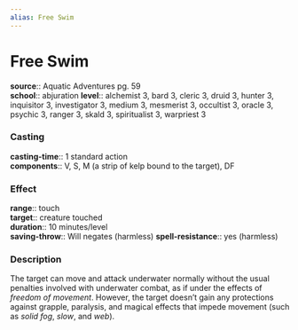 ```yaml
---
alias: Free Swim
---
```


# Free Swim 

**source**:: Aquatic Adventures pg. 59  
**school**:: abjuration
**level**:: alchemist 3, bard 3, cleric 3, druid 3, hunter 3, inquisitor 3, investigator 3, medium 3, mesmerist 3, occultist 3, oracle 3, psychic 3, ranger 3, skald 3, spiritualist 3, warpriest 3

### Casting 

**casting-time**:: 1 standard action  
**components**:: V, S, M (a strip of kelp bound to the target), DF

### Effect 

**range**:: touch  
**target**:: creature touched  
**duration**:: 10 minutes/level  
**saving-throw**:: Will negates (harmless)
**spell-resistance**:: yes (harmless)

### Description 

The target can move and attack underwater normally without the usual penalties involved with underwater combat, as if under the effects of *freedom of movement*. However, the target doesn’t gain any protections against grapple, paralysis, and magical effects that impede movement (such as *solid fog*, *slow*, and *web*).
